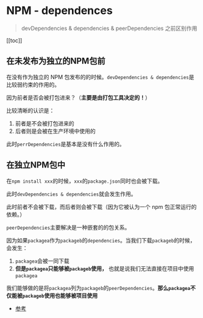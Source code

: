 # NPM - dependences
> devDependencies & dependencies & peerDependencies 之前区别作用

[[toc]]

## 在未发布为独立的NPM包前

在没有作为独立的 NPM 包发布的的时候。`devDependencies & dependencies`是比较弱约束的作用的。

因为前者是否会被打包进来？（**主要是由打包工具决定的！**）

比较清晰的认识是：

1. 前者是不会被打包进来的
2. 后者则是会被在生产环境中使用的

此时`perrDependencies`是基本是没有什么作用的。

## 在独立NPM包中

在`npm install xxx`的时候，`xxx`的`package.json`同时也会被下载。

此时`devDependencies & dependencies`就会发生作用。

此时前者不会被下载，而后者则会被下载（因为它被认为一个 npm 包正常运行的依赖。）

`peerDependencies`主要解决是一种嵌套的的包关系。

因为如果`packagea`作为`packageb`的`dependencies`。当我们下载`packageb`的时候，会发生：

1. `packagea`会被一同下载
2. **但是`packagea`只能够被`packageb`使用，** 也就是说我们无法直接在项目中使用`packagea`

我们能够做的是将`packagea`列为`packageb`的`peerDependencies`。**那么`packagea`不仅能被`packageb`使用也能够被项目使用**

* [参考](https://www.cnblogs.com/wonyun/p/9692476.html)
